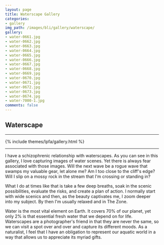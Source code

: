```yaml
---
layout: page
title: Waterscape Gallery
categories:
- gallery
img_path: /images/bli/gallery/waterscape/
gallery:
- water-0661.jpg- water-0662.jpg- water-0663.jpg- water-0664.jpg- water-0665.jpg- water-0666.jpg- water-0667.jpg- water-0668.jpg- water-0669.jpg- water-0670.jpg- water-0671.jpg- water-0672.jpg- water-0673.jpg- water-0674.jpg
- water-7000-1.jpgcomments: false
---
```


## Waterscape

---

{% include themes/lpfa/gallery.html %}

---

I have a schizophrenic relationship with waterscapes. As you can see in this gallery, I love capturing images of water scenes. Yet there is always fear associated with those images. Will the next wave be a rogue wave that swamps my valuable gear, let alone me? Am I too close to the cliff's edge? Will I slip on a mossy rock in the stream that I'm crossing or standing in?

What I do at times like that is take a few deep breaths, soak in the scenic possibilities, evaluate the risks, and create a plan of action. I normally start with wide scenics and then, as the beauty captivates me, I zoom deeper into my subject. By then I'm usually relaxed and in The Zone.

Water is the most vital element on Earth. It covers 70% of our planet, yet only 2% is that essential fresh water that we depend on for life. Waterscapes are a photographer's friend in that they are never the same, so we can visit a spot over and over and capture its different moods. As a naturalist, I feel that I have an obligation to represent our aquatic world in a way that allows us to appreciate its myriad gifts.